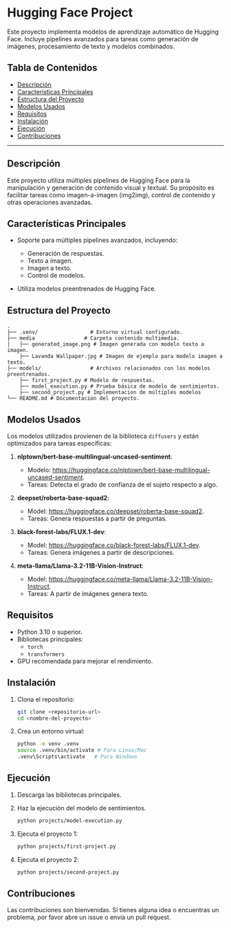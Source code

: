 # Hugging Face Project

Este proyecto implementa modelos de aprendizaje automático de Hugging Face. Incluye pipelines avanzados para tareas como generación de imágenes, procesamiento de texto y modelos combinados.

## Tabla de Contenidos

- [Descripción](#descripción)
- [Características Principales](#características-principales)
- [Estructura del Proyecto](#estructura-del-proyecto)
- [Modelos Usados](#modelos-usados)
- [Requisitos](#requisitos)
- [Instalación](#instalación)
- [Ejecución](#ejecución)
- [Contribuciones](#contribuciones)

---

## Descripción

Este proyecto utiliza múltiples pipelines de Hugging Face para la manipulación y generación de contenido visual y textual. Su propósito es facilitar tareas como imagen-a-imagen (img2img), control de contenido y otras operaciones avanzadas.

## Características Principales

- Soporte para múltiples pipelines avanzados, incluyendo:

  - Generación de respuestas.
  - Texto a imagen.
  - Imagen a texto.
  - Control de modelos.

- Utiliza modelos preentrenados de Hugging Face.

  

## Estructura del Proyecto

```
.
├── .venv/                 # Entorno virtual configurado.
├── media                # Carpeta contenido multimedia.
|   ├── generated_image.png # Imagen generada con modelo texto a imagen.
	├── Lavanda Wallpaper.jpg # Imagen de ejemplo para modelo imagen a texto.
├── models/                # Archivos relacionados con los modelos preentrenados.
	├── first_project.py # Modelo de respuestas.
	├── model_execution.py # Prueba básica de modelo de sentimientos.
	├── second_project.py # Implementacion de múltiples modelos
└── README.md # Documentación del proyecto.
```

## Modelos Usados

Los modelos utilizados provienen de la biblioteca `diffusers` y están optimizados para tareas específicas:

1. **nlptown/bert-base-multilingual-uncased-sentiment**:
   - Modelo: https://huggingface.co/nlptown/bert-base-multilingual-uncased-sentiment.
   - Tareas: Detecta el grado de confianza de el sujeto respecto a algo.

2. **deepset/roberta-base-squad2**:
   - Model: https://huggingface.co/deepset/roberta-base-squad2.
   - Tareas: Genera respuestas a partir de preguntas.

3. **black-forest-labs/FLUX.1-dev**:
   - Model: https://huggingface.co/black-forest-labs/FLUX.1-dev.
   - Tareas: Genera imágenes a partir de descripciones.

4. **meta-llama/Llama-3.2-11B-Vision-Instruct**:
   - Model: https://huggingface.co/meta-llama/Llama-3.2-11B-Vision-Instruct.
   - Tareas: A partir de imágenes genera texto.

## Requisitos

- Python 3.10 o superior.
- Bibliotecas principales:
  - `torch`
  - `transformers`
- GPU recomendada para mejorar el rendimiento.

## Instalación

1. Clona el repositorio:

   ```bash
   git clone <repositorio-url>
   cd <nombre-del-proyecto>
   ```

2. Crea un entorno virtual:

   ```bash
   python -m venv .venv
   source .venv/bin/activate # Para Linux/Mac
   .venv\Scripts\activate   # Para Windows
   ```

## Ejecución

1. Descarga las bibliotecas principales.

2. Haz la ejecución del modelo de sentimientos.

   ```bash
   python projects/model-execution.py
   ```

3. Ejecuta el proyecto 1:

   ```bash
   python projects/first-project.py
   ```

4. Ejecuta el proyecto 2:

   ```bash
   python projects/second-project.py
   ```

## Contribuciones

Las contribuciones son bienvenidas. Si tienes alguna idea o encuentras un problema, por favor abre un issue o envía un pull request.